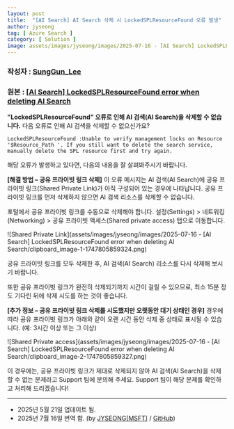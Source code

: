 ```yaml
---
layout: post
title:  "[AI Search] AI Search 삭제 시 LockedSPLResourceFound 오류 발생"
author: jyseong
tag: [ Azure Search ]
category: [ Solution ]
image: assets/images/jyseong/images/2025-07-16 - [AI Search] LockedSPLResourceFound error when deleting AI Search/header.png
---
```


### 작성자 : [SungGun_Lee](https://techcommunity.microsoft.com/users/sunggun_lee/1551033)
### 원본 : [[AI Search] LockedSPLResourceFound error when deleting AI Search](https://techcommunity.microsoft.com/blog/azurepaasblog/ai-search-lockedsplresourcefound-error-when-deleting-ai-search/4415849)


**"LockedSPLResourceFound" 오류로 인해 AI 검색(AI Search)을 삭제할 수 없습니다.**
다음 오류로 인해 AI 검색을 삭제할 수 없으신가요?

```
LockedSPLResourceFound :Unable to verify management locks on Resource '$Resource_Path '. If you still want to delete the search service, manually delete the SPL resource first and try again. 
```
해당 오류가 발생하고 있다면, 다음의 내용을 잘 살펴봐주시기 바랍니다.


**[해결 방법 – 공유 프라이빗 링크 삭제]**
이 오류 메시지는 AI 검색(AI Search)에 공유 프라이빗 링크(Shared Private Link)가 아직 구성되어 있는 경우에 나타납니다. 공유 프라이빗 링크를 먼저 삭제하지 않으면 AI 검색 리소스를 삭제할 수 없습니다.

포털에서 공유 프라이빗 링크를 수동으로 삭제해야 합니다.
설정(Settings) > 네트워킹(Networking) > 공유 프라이빗 액세스(Shared private access) 탭으로 이동합니다.

![Shared Private Link](assets/images/jyseong/images/2025-07-16 - [AI Search] LockedSPLResourceFound error when deleting AI Search/clipboard_image-1-1747805859324.png)

공유 프라이빗 링크를 모두 삭제한 후, AI 검색(AI Search) 리소스를 다시 삭제해 보시기 바랍니다.

또한 공유 프라이빗 링크가 완전히 삭제되기까지 시간이 걸릴 수 있으므로, 최소 15분 정도 기다린 뒤에 삭제 시도를 하는 것이 좋습니다.

**[추가 정보 – 공유 프라이빗 링크 삭제를 시도했지만 오랫동안 대기 상태인 경우]**
경우에 따라 공유 프라이빗 링크가 아래와 같이 오랜 시간 동안 삭제 중 상태로 표시될 수 있습니다. (예: 3시간 이상 또는 그 이상)

![Shared Private access](assets/images/jyseong/images/2025-07-16 - [AI Search] LockedSPLResourceFound error when deleting AI Search/clipboard_image-2-1747805859327.png)

이 경우에는, 공유 프라이빗 링크가 제대로 삭제되지 않아 AI 검색(AI Search)을 삭제할 수 없는 문제라고 Support 팀에 문의해 주세요.
Support 팀이 해당 문제를 확인하고 처리해 드리겠습니다!

----------

- 2025년 5월 21일 업데이트 됨.
- 2025년 7월 16일 번역 함. (by [JYSEONG(MSFT)](https://techcommunity.microsoft.com/users/ji%20yong%20seong/219866) / [GitHub](https://github.com/jiyongseong))